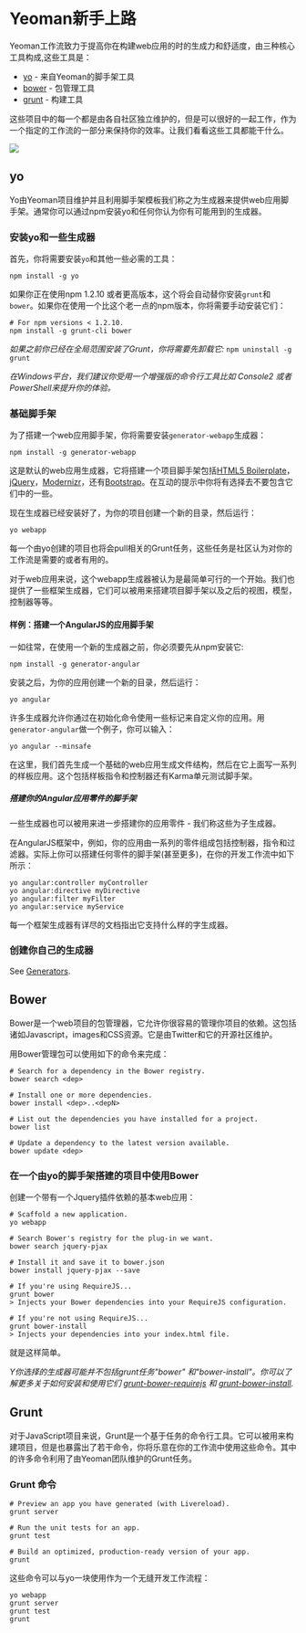 # Yeoman新手上路

Yeoman工作流致力于提高你在构建web应用的时的生成力和舒适度，由三种核心工具构成,这些工具是：

* [yo](https://github.com/yeoman/yo) - 来自Yeoman的脚手架工具
* [bower](http://bower.io) - 包管理工具
* [grunt](http://gruntjs.com) - 构建工具

这些项目中的每一个都是由各自社区独立维护的，但是可以很好的一起工作，作为一个指定的工作流的一部分来保持你的效率。让我们看看这些工具都能干什么。


<p class="toolset">
  <img class="full" src="https://raw.github.com/yeoman/yeoman.io/gh-pages/media/workflow.jpg">
</p>

## yo 

Yo由Yeoman项目维护并且利用脚手架模板我们称之为生成器来提供web应用脚手架。通常你可以通过npm安装yo和任何你认为你有可能用到的生成器。

### 安装yo和一些生成器

首先，你将需要安装`yo`和其他一些必需的工具：

```
npm install -g yo
```

如果你正在使用npm 1.2.10 或者更高版本，这个将会自动替你安装`grunt`和`bower`。如果你在使用一个比这个老一点的npm版本，你将需要手动安装它们：


```
# For npm versions < 1.2.10.
npm install -g grunt-cli bower
```

*如果之前你已经在全局范围安装了Grunt，你将需要先卸载它:* `npm uninstall -g grunt`

*在Windows平台，我们建议你受用一个增强版的命令行工具比如 Console2 或者 PowerShell来提升你的体验。*


### 基础脚手架

为了搭建一个web应用脚手架，你将需要安装`generator-webapp`生成器：

```
npm install -g generator-webapp
```

这是默认的web应用生成器，它将搭建一个项目脚手架包括[HTML5 Boilerplate](http://html5boilerplate.com)，[jQuery](http://jquery.com)，[Modernizr](http://modernizr.com)，还有[Bootstrap](http://twbs.github.io/bootstrap)。在互动的提示中你将有选择去不要包含它们中的一些。

现在生成器已经安装好了，为你的项目创建一个新的目录，然后运行：

```
yo webapp
```

每一个由yo创建的项目也将会pull相关的Grunt任务，这些任务是社区认为对你的工作流是需要的或者有用的。

对于web应用来说，这个webapp生成器被认为是最简单可行的一个开始。我们也提供了一些框架生成器，它们可以被用来搭建项目脚手架以及之后的视图，模型，控制器等等。


#### 样例：搭建一个AngularJS的应用脚手架

一如往常，在使用一个新的生成器之前，你必须要先从npm安装它:

```
npm install -g generator-angular
```

安装之后，为你的应用创建一个新的目录，然后运行：

```
yo angular
```

许多生成器允许你通过在初始化命令使用一些标记来自定义你的应用。用`generator-angular`做一个例子，你可以输入：

```
yo angular --minsafe
```
在这里，我们首先生成一个基础的web应用生成文件结构，然后在它上面写一系列的样板应用。这个包括样板指令和控制器还有Karma单元测试脚手架。

##### 搭建你的Angular应用零件的脚手架

一些生成器也可以被用来进一步搭建你的应用零件 - 我们称这些为子生成器。

在AngularJS框架中，例如，你的应用由一系列的零件组成包括控制器，指令和过滤器。实际上你可以搭建任何零件的脚手架(甚至更多)，在你的开发工作流中如下所示：

```
yo angular:controller myController
yo angular:directive myDirective
yo angular:filter myFilter
yo angular:service myService
```

每一个框架生成器有详尽的文档指出它支持什么样的字生成器。

### 创建你自己的生成器

See [Generators](https://github.com/yeoman/yeoman/wiki/Generators).


## Bower

Bower是一个web项目的包管理器，它允许你很容易的管理你项目的依赖。这包括诸如Javascript，images和CSS资源。它是由Twitter和它的开源社区维护。

用Bower管理包可以使用如下的命令来完成：

```
# Search for a dependency in the Bower registry.
bower search <dep>

# Install one or more dependencies.
bower install <dep>..<depN>

# List out the dependencies you have installed for a project.
bower list

# Update a dependency to the latest version available.
bower update <dep>
```

### 在一个由yo的脚手架搭建的项目中使用Bower

创建一个带有一个Jquery插件依赖的基本web应用：

```
# Scaffold a new application.
yo webapp

# Search Bower's registry for the plug-in we want.
bower search jquery-pjax

# Install it and save it to bower.json
bower install jquery-pjax --save

# If you're using RequireJS...
grunt bower
> Injects your Bower dependencies into your RequireJS configuration.

# If you're not using RequireJS...
grunt bower-install
> Injects your dependencies into your index.html file.
```

就是这样简单。

*Y你选择的生成器可能并不包括grunt任务"bower" 和"bower-install"。你可以了解更多关于如何安装和使用它们 [grunt-bower-requirejs](https://github.com/yeoman/grunt-bower-requirejs) 和 [grunt-bower-install](https://github.com/stephenplusplus/grunt-bower-install).*


## Grunt

对于JavaScript项目来说，Grunt是一个基于任务的命令行工具。它可以被用来构建项目，但是也暴露出了若干命令，你将乐意在你的工作流中使用这些命令。其中的许多命令利用了由Yeoman团队维护的Grunt任务。

### Grunt 命令

```
# Preview an app you have generated (with Livereload).
grunt server

# Run the unit tests for an app.
grunt test

# Build an optimized, production-ready version of your app.
grunt
```

这些命令可以与yo一块使用作为一个无缝开发工作流程：

```
yo webapp
grunt server
grunt test
grunt
```
